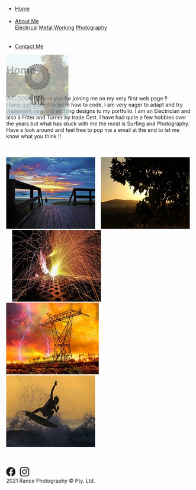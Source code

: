 <!DOCTYPE html>
<html lang="en">

<head>
  <meta charset="UTF-8">
  <meta http-equiv="X-UA-Compatible" content="IE=edge">
  <meta name="viewport" content="width=device-width, initial-scale=1.0">
  <title>Home</title>
  <!--Boostrap-->
  <link href="https://cdn.jsdelivr.net/npm/bootstrap@5.0.2/dist/css/bootstrap.min.css" rel="stylesheet"
    integrity="sha384-EVSTQN3/azprG1Anm3QDgpJLIm9Nao0Yz1ztcQTwFspd3yD65VohhpuuCOmLASjC" crossorigin="anonymous">

  <script src="https://cdn.jsdelivr.net/npm/bootstrap@5.0.2/dist/js/bootstrap.bundle.min.js"
    integrity="sha384-MrcW6ZMFYlzcLA8Nl+NtUVF0sA7MsXsP1UyJoMp4YLEuNSfAP+JcXn/tWtIaxVXM"
    crossorigin="anonymous"></script>
  <!--Style Sheet-->
  <link rel="stylesheet" type="text/css" href="style.css" />

</head>

<body class="main">
  <!--Nav Bar-->
  <nav class="navbar navbar-nav bg-dark">
    <ul class="nav nav-pills">
      <li class="nav-item"><a class="nav-link" href="#">Home</a></li>&nbsp;&nbsp;&nbsp;&nbsp;&nbsp;
      <li class="nav-item">
        <a class="nav-link dropdown-toggle" data-bs-toggle="dropdown" href="#">About Me</a>
        <div class="dropdown-menu">
          <a class="dropdown-item" href="About Me.html#elec">Electrical</a>
          <a class="dropdown-item" href="About Me.html#metal">Metal Working</a>
          <a class="dropdown-item" href="About Me.html#photo">Photography</a>
        </div>
      </li><br>&nbsp;&nbsp;&nbsp;&nbsp;&nbsp;
      <li class="nav-item"><a class="nav-link" href="Contact.html">Contact Me</a></li>
    </ul>
  </nav>
  <!--Body of work-->
  <div style="position:absolute"><img style="opacity: 70%;" src="Images/logosml.png"></div>
  <h1 class="heading">Home</h1><br>
  <div class="form">
    <p class="text"><span class="headingtext">WELCOME !!</span>Thank you for joining me on my very first web page !!<br>
      I have just started to learn how to code, I am very eager to adapt and try implement new and exciting designs to
      my portfolio.
      I am an Electrician and also a Fitter and Turner by trade Cert. I have had quite a few hobbies over the years but
      what has stuck with me the most is Surfing and Photography.
      <span id="center">Have a look around and feel free to pop me a email at the end to let me know what you think !!</span>
    </p>
  </div><br><br>
  <div id="center">
    <img src="Images/Slideshow/Sunrise.png">&nbsp;&nbsp;&nbsp;
    <img src="Images/Slideshow/Tree.jpg">&nbsp;&nbsp;&nbsp;
    <img src="Images/Slideshow/Weld.jpg">&nbsp;&nbsp;&nbsp;
    <img src="Images/Slideshow/Wires.jpg">&nbsp;&nbsp;&nbsp;
    <img src="Images/Slideshow/Surf.jpg">
  </div><br><br><br>
  <div id="center">
    <!--Facebook-->
    <a href="http://www.facebook.com"><svg xmlns="http://www.w3.org/2000/svg" width="25" height="25" fill="currentColor"
        class="bi bi-facebook" viewBox="0 0 16 16">
        <path
          d="M16 8.049c0-4.446-3.582-8.05-8-8.05C3.58 0-.002 3.603-.002 8.05c0 4.017 2.926 7.347 6.75 7.951v-5.625h-2.03V8.05H6.75V6.275c0-2.017 1.195-3.131 3.022-3.131.876 0 1.791.157 1.791.157v1.98h-1.009c-.993 0-1.303.621-1.303 1.258v1.51h2.218l-.354 2.326H9.25V16c3.824-.604 6.75-3.934 6.75-7.951z" />
      </svg></a>&nbsp;&nbsp;
    <!--Instagram-->
    <a href="http://www.instagram.com"><svg xmlns="http://www.w3.org/2000/svg" width="25" height="25"
        fill="currentColor" class="bi bi-instagram" viewBox="0 0 16 16">
        <path
          d="M8 0C5.829 0 5.556.01 4.703.048 3.85.088 3.269.222 2.76.42a3.917 3.917 0 0 0-1.417.923A3.927 3.927 0 0 0 .42 2.76C.222 3.268.087 3.85.048 4.7.01 5.555 0 5.827 0 8.001c0 2.172.01 2.444.048 3.297.04.852.174 1.433.372 1.942.205.526.478.972.923 1.417.444.445.89.719 1.416.923.51.198 1.09.333 1.942.372C5.555 15.99 5.827 16 8 16s2.444-.01 3.298-.048c.851-.04 1.434-.174 1.943-.372a3.916 3.916 0 0 0 1.416-.923c.445-.445.718-.891.923-1.417.197-.509.332-1.09.372-1.942C15.99 10.445 16 10.173 16 8s-.01-2.445-.048-3.299c-.04-.851-.175-1.433-.372-1.941a3.926 3.926 0 0 0-.923-1.417A3.911 3.911 0 0 0 13.24.42c-.51-.198-1.092-.333-1.943-.372C10.443.01 10.172 0 7.998 0h.003zm-.717 1.442h.718c2.136 0 2.389.007 3.232.046.78.035 1.204.166 1.486.275.373.145.64.319.92.599.28.28.453.546.598.92.11.281.24.705.275 1.485.039.843.047 1.096.047 3.231s-.008 2.389-.047 3.232c-.035.78-.166 1.203-.275 1.485a2.47 2.47 0 0 1-.599.919c-.28.28-.546.453-.92.598-.28.11-.704.24-1.485.276-.843.038-1.096.047-3.232.047s-2.39-.009-3.233-.047c-.78-.036-1.203-.166-1.485-.276a2.478 2.478 0 0 1-.92-.598 2.48 2.48 0 0 1-.6-.92c-.109-.281-.24-.705-.275-1.485-.038-.843-.046-1.096-.046-3.233 0-2.136.008-2.388.046-3.231.036-.78.166-1.204.276-1.486.145-.373.319-.64.599-.92.28-.28.546-.453.92-.598.282-.11.705-.24 1.485-.276.738-.034 1.024-.044 2.515-.045v.002zm4.988 1.328a.96.96 0 1 0 0 1.92.96.96 0 0 0 0-1.92zm-4.27 1.122a4.109 4.109 0 1 0 0 8.217 4.109 4.109 0 0 0 0-8.217zm0 1.441a2.667 2.667 0 1 1 0 5.334 2.667 2.667 0 0 1 0-5.334z" />
      </svg></a>
  </div>
  <footer class="footer">2021 Rance Photography &copy; Pty. Ltd.</footer>
</body>

</html>
